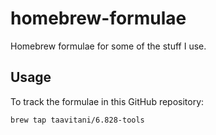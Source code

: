 # homebrew-formulae

Homebrew formulae for some of the stuff I use.

## Usage

To track the formulae in this GitHub repository:

    brew tap taavitani/6.828-tools
